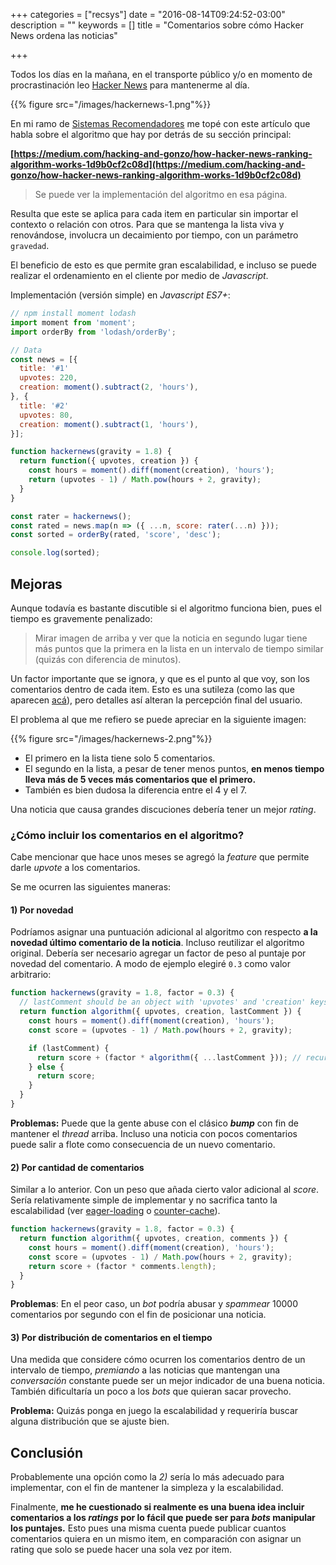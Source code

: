+++
categories = ["recsys"]
date = "2016-08-14T09:24:52-03:00"
description = ""
keywords = []
title = "Comentarios sobre cómo Hacker News ordena las noticias"

+++

Todos los días en la mañana, en el transporte público y/o en momento de procrastinación leo [Hacker News](https://news.ycombinator.com/) para mantenerme al día.

{{% figure src="/images/hackernews-1.png"%}}

En mi ramo de [Sistemas Recomendadores](http://dparra.sitios.ing.uc.cl/classes/recsys-2016-2/) me topé con este artículo que habla sobre el algoritmo que hay por detrás de su sección principal:

**[https://medium.com/hacking-and-gonzo/how-hacker-news-ranking-algorithm-works-1d9b0cf2c08d](https://medium.com/hacking-and-gonzo/how-hacker-news-ranking-algorithm-works-1d9b0cf2c08d)**

> Se puede ver la implementación del algoritmo en esa página.

Resulta que este se aplica para cada item en particular sin importar el contexto o relación con otros. Para que se mantenga la lista viva y renovándose, involucra un decaimiento por tiempo, con un parámetro `gravedad`.

El beneficio de esto es que permite gran escalabilidad, e incluso se puede realizar el ordenamiento en el cliente por medio de _Javascript_.

Implementación (versión simple) en _Javascript ES7+_:

```js
// npm install moment lodash
import moment from 'moment';
import orderBy from 'lodash/orderBy';

// Data
const news = [{
  title: '#1'
  upvotes: 220,
  creation: moment().subtract(2, 'hours'),
}, {
  title: '#2'
  upvotes: 80,
  creation: moment().subtract(1, 'hours'),
}];

function hackernews(gravity = 1.8) {
  return function({ upvotes, creation }) {
    const hours = moment().diff(moment(creation), 'hours');
    return (upvotes - 1) / Math.pow(hours + 2, gravity);
  }
}

const rater = hackernews();
const rated = news.map(n => ({ ...n, score: rater(...n) }));
const sorted = orderBy(rated, 'score', 'desc');

console.log(sorted);
```

## Mejoras

Aunque todavía es bastante discutible si el algoritmo funciona bien, pues el tiempo es gravemente penalizado:

> Mirar imagen de arriba y ver que la noticia en segundo lugar tiene más puntos que la primera en la lista en un intervalo de tiempo similar (quizás con diferencia de minutos).

Un factor importante que se ignora, y que es el punto al que voy, son los comentarios dentro de cada item. Esto es una sutileza (como las que aparecen [acá](http://www.evanmiller.org/how-not-to-sort-by-average-rating.html)), pero detalles así alteran la percepción final del usuario.

El problema al que me refiero se puede apreciar en la siguiente imagen:

{{% figure src="/images/hackernews-2.png"%}}

* El primero en la lista tiene solo 5 comentarios.
* El segundo en la lista, a pesar de tener menos puntos, **en menos tiempo lleva más de 5 veces más comentarios que el primero.**
* También es bien dudosa la diferencia entre el 4 y el 7.

Una noticia que causa grandes discuciones debería tener un mejor *rating*.

### ¿Cómo incluir los comentarios en el algoritmo?

Cabe mencionar que hace unos meses se agregó la _feature_ que permite darle _upvote_ a los comentarios.

Se me ocurren las siguientes maneras:

#### 1) Por novedad

Podríamos asignar una puntuación adicional al algoritmo con respecto **a la novedad último comentario de la noticia**. Incluso reutilizar el algoritmo original. Debería ser necesario agregar un factor de peso al puntaje por novedad del comentario. A modo de ejemplo elegiré `0.3` como valor arbitrario:

```js
function hackernews(gravity = 1.8, factor = 0.3) {
  // lastComment should be an object with 'upvotes' and 'creation' keys
  return function algorithm({ upvotes, creation, lastComment }) {
    const hours = moment().diff(moment(creation), 'hours');
    const score = (upvotes - 1) / Math.pow(hours + 2, gravity);

    if (lastComment) {
      return score + (factor * algorithm({ ...lastComment })); // recursive call
    } else {
      return score;
    }
  }
}
```

**Problemas:** Puede que la gente abuse con el clásico **_bump_** con fin de mantener el _thread_ arriba. Incluso una noticia con pocos comentarios puede salir a flote como consecuencia de un nuevo comentario.

#### 2) Por cantidad de comentarios

Similar a lo anterior. Con un peso que añada cierto valor adicional al _score_. Sería relativamente simple de implementar y no sacrifica tanto la escalabilidad (ver [eager-loading](http://www.itorian.com/2013/06/what-is-eager-loading-and-what-is-lazy.html) o [counter-cache](http://ryan.mcgeary.org/2016/02/05/proper-counter-cache-migrations-in-rails/)).

```js
function hackernews(gravity = 1.8, factor = 0.3) {
  return function algorithm({ upvotes, creation, comments }) {
    const hours = moment().diff(moment(creation), 'hours');
    const score = (upvotes - 1) / Math.pow(hours + 2, gravity);
    return score + (factor * comments.length);
  }
}
```

**Problemas**: En el peor caso, un _bot_ podría abusar y _spammear_ 10000 comentarios por segundo con el fin de posicionar una noticia.

#### 3) Por distribución de comentarios en el tiempo

Una medida que considere cómo ocurren los comentarios dentro de un intervalo de tiempo, _premiando_ a las noticias que mantengan una _conversación_ constante puede ser un mejor indicador de una buena noticia. También dificultaría un poco a los _bots_ que quieran sacar provecho.

**Problema:** Quizás ponga en juego la escalabilidad y requeriría buscar alguna distribución que se ajuste bien.

## Conclusión

Probablemente una opción como la _2)_ sería lo más adecuado para implementar, con el fin de mantener la simpleza y la escalabilidad.

Finalmente, **me he cuestionado si realmente es una buena idea incluir comentarios a los _ratings_ por lo fácil que puede ser para _bots_ manipular los puntajes.** Esto pues una misma cuenta puede publicar cuantos comentarios quiera en un mismo item, en comparación con asignar un rating que solo se puede hacer una sola vez por item.
